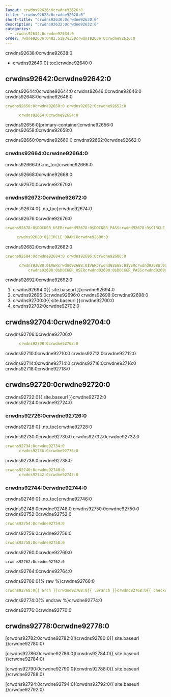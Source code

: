```yaml
---
layout: crwdns92626:0crwdne92626:0
title: "crwdns92628:0crwdne92628:0"
short-title: "crwdns92630:0crwdne92630:0"
description: "crwdns92632:0crwdne92632:0"
categories:
  - crwdns92634:0crwdne92634:0
order: rwdne92636:0482.51934350crwdns92636:0crwdne92636:0
---
```

crwdns92638:0crwdne92638:0

- crwdns92640:0{:toc}crwdne92640:0

## crwdns92642:0crwdne92642:0

crwdns92644:0crwdne92644:0 crwdns92646:0crwdne92646:0 crwdns92648:0crwdne92648:0

```yaml
crwdns92650:0crwdne92650:0 crwdns92652:0crwdne92652:0

      crwdns92654:0crwdne92654:0
```

crwdns92656:0[primary-container]crwdne92656:0 crwdns92658:0crwdne92658:0

crwdns92660:0crwdne92660:0 crwdns92662:0crwdne92662:0

### crwdns92664:0crwdne92664:0

crwdns92666:0{:.no_toc}crwdne92666:0

crwdns92668:0crwdne92668:0

crwdns92670:0crwdne92670:0

### crwdns92672:0crwdne92672:0

crwdns92674:0{:.no_toc}crwdne92674:0

crwdns92676:0crwdne92676:0

```yaml
crwdns92678:0$DOCKER_USERcrwdnd92678:0$DOCKER_PASScrwdnd92678:0$CIRCLE_BRANCHcrwdne92678:0

     crwdns92680:0$CIRCLE_BRANCHcrwdne92680:0
```

crwdns92682:0crwdne92682:0

```yaml
crwdns92684:0crwdne92684:0 crwdns92686:0crwdne92686:0

      crwdns92688:0$VERcrwdnd92688:0$VERcrwdnd92688:0$VERcrwdnd92688:0$CIRCLE_BUILD_NUMcrwdnd92688:0$TAGcrwdne92688:0     
          crwdns92690:0$DOCKER_USERcrwdnd92690:0$DOCKER_PASScrwdnd92690:0$TAGcrwdne92690:0
```

crwdns92692:0crwdne92692:0

1. crwdns92694:0{{ site.baseurl }}crwdne92694:0
2. crwdns92696:0crwdne92696:0 crwdns92698:0crwdne92698:0
3. crwdns92700:0{{ site.baseurl }}crwdne92700:0
4. crwdns92702:0crwdne92702:0

## crwdns92704:0crwdne92704:0

crwdns92706:0crwdne92706:0

```yaml
      crwdns92708:0crwdne92708:0
```

crwdns92710:0crwdne92710:0 crwdns92712:0crwdne92712:0

crwdns92714:0crwdne92714:0 crwdns92716:0crwdne92716:0 crwdns92718:0crwdne92718:0

## crwdns92720:0crwdne92720:0

crwdns92722:0{{ site.baseurl }}crwdne92722:0 crwdns92724:0crwdne92724:0

### crwdns92726:0crwdne92726:0

crwdns92728:0{:.no_toc}crwdne92728:0

crwdns92730:0crwdne92730:0 crwdns92732:0crwdne92732:0

```yaml
crwdns92734:0crwdne92734:0
      crwdns92736:0crwdne92736:0
```

crwdns92738:0crwdne92738:0

```yaml
crwdns92740:0crwdne92740:0
      crwdns92742:0crwdne92742:0
```

### crwdns92744:0crwdne92744:0

crwdns92746:0{:.no_toc}crwdne92746:0

crwdns92748:0crwdne92748:0 crwdns92750:0crwdne92750:0 crwdns92752:0crwdne92752:0

```yaml
crwdns92754:0crwdne92754:0
```

crwdns92756:0crwdne92756:0

```yaml
crwdns92758:0crwdne92758:0
```

crwdns92760:0crwdne92760:0

    crwdns92762:0crwdne92762:0
    

crwdns92764:0crwdne92764:0

crwdns92766:0{% raw %}crwdne92766:0

```yaml
crwdns92768:0{{ arch }}crwdnd92768:0{{ .Branch }}crwdnd92768:0{{ checksum "Gemfile.lock" }}crwdnd92768:0{{ arch }}crwdnd92768:0{{ .Branch }}crwdnd92768:0{{ arch }}crwdnd92768:0$CACHE_PATHcrwdnd92768:0$NAMEcrwdnd92768:0$CACHE_PATHcrwdne92768:0 crwdns92770:0$NAMEcrwdnd92770:0$NAMEcrwdnd92770:0$NAMEcrwdnd92770:0$NAMEcrwdnd92770:0$NAMEcrwdnd92770:0$NAMEcrwdne92770:0 crwdns92772:0$CACHE_PATHcrwdnd92772:0$NAMEcrwdnd92772:0{{ arch }}crwdnd92772:0{{ .Branch }}crwdnd92772:0{{ checksum "Gemfile.lock" }}crwdne92772:0
```

crwdns92774:0{% endraw %}crwdne92774:0

crwdns92776:0crwdne92776:0

## crwdns92778:0crwdne92778:0

[crwdns92782:0crwdne92782:0](crwdns92780:0{{ site.baseurl }}crwdne92780:0)

[crwdns92786:0crwdne92786:0](crwdns92784:0{{ site.baseurl }}crwdne92784:0)

[crwdns92790:0crwdne92790:0](crwdns92788:0{{ site.baseurl }}crwdne92788:0)

[crwdns92794:0crwdne92794:0](crwdns92792:0{{ site.baseurl }}crwdne92792:0)
